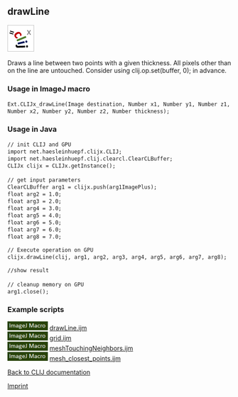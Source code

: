 ## drawLine
![Image](images/mini_clijx_logo.png)

Draws a line between two points with a given thickness. All pixels other than on the line are untouched. Consider using clij.op.set(buffer, 0); in advance.

### Usage in ImageJ macro
```
Ext.CLIJx_drawLine(Image destination, Number x1, Number y1, Number z1, Number x2, Number y2, Number z2, Number thickness);
```


### Usage in Java
```
// init CLIJ and GPU
import net.haesleinhuepf.clijx.CLIJ;
import net.haesleinhuepf.clij.clearcl.ClearCLBuffer;
CLIJx clijx = CLIJx.getInstance();

// get input parameters
ClearCLBuffer arg1 = clijx.push(arg1ImagePlus);
float arg2 = 1.0;
float arg3 = 2.0;
float arg4 = 3.0;
float arg5 = 4.0;
float arg6 = 5.0;
float arg7 = 6.0;
float arg8 = 7.0;
```

```
// Execute operation on GPU
clijx.drawLine(clij, arg1, arg2, arg3, arg4, arg5, arg6, arg7, arg8);
```

```
//show result

// cleanup memory on GPU
arg1.close();
```




### Example scripts
<a href="https://github.com/clij/clij-advanced-filters/blob/master/src/main/macro/"><img src="images/language_macro.png" height="20"/></a> [drawLine.ijm](https://github.com/clij/clij-advanced-filters/blob/master/src/main/macro/drawLine.ijm)  
<a href="https://github.com/clij/clij-advanced-filters/blob/master/src/main/macro/"><img src="images/language_macro.png" height="20"/></a> [grid.ijm](https://github.com/clij/clij-advanced-filters/blob/master/src/main/macro/grid.ijm)  
<a href="https://github.com/clij/clij-advanced-filters/blob/master/src/main/macro/"><img src="images/language_macro.png" height="20"/></a> [meshTouchingNeighbors.ijm](https://github.com/clij/clij-advanced-filters/blob/master/src/main/macro/meshTouchingNeighbors.ijm)  
<a href="https://github.com/clij/clij-advanced-filters/blob/master/src/main/macro/"><img src="images/language_macro.png" height="20"/></a> [mesh_closest_points.ijm](https://github.com/clij/clij-advanced-filters/blob/master/src/main/macro/mesh_closest_points.ijm)  


[Back to CLIJ documentation](https://clij.github.io/)

[Imprint](https://clij.github.io/imprint)
